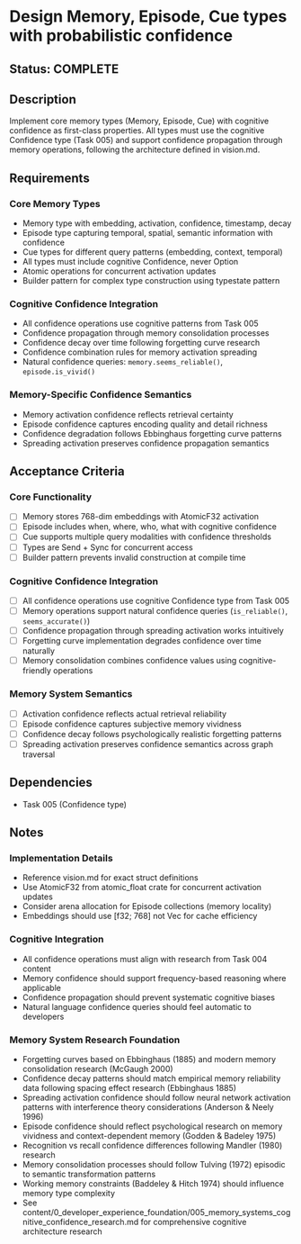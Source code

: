 # Design Memory, Episode, Cue types with probabilistic confidence

## Status: COMPLETE

## Description
Implement core memory types (Memory, Episode, Cue) with cognitive confidence as first-class properties. All types must use the cognitive Confidence type (Task 005) and support confidence propagation through memory operations, following the architecture defined in vision.md.

## Requirements

### Core Memory Types
- Memory type with embedding, activation, confidence, timestamp, decay
- Episode type capturing temporal, spatial, semantic information with confidence
- Cue types for different query patterns (embedding, context, temporal)
- All types must include cognitive Confidence, never Option<Confidence>
- Atomic operations for concurrent activation updates
- Builder pattern for complex type construction using typestate pattern

### Cognitive Confidence Integration
- All confidence operations use cognitive patterns from Task 005
- Confidence propagation through memory consolidation processes
- Confidence decay over time following forgetting curve research
- Confidence combination rules for memory activation spreading
- Natural confidence queries: `memory.seems_reliable()`, `episode.is_vivid()`

### Memory-Specific Confidence Semantics
- Memory activation confidence reflects retrieval certainty
- Episode confidence captures encoding quality and detail richness
- Confidence degradation follows Ebbinghaus forgetting curve patterns
- Spreading activation preserves confidence propagation semantics

## Acceptance Criteria

### Core Functionality
- [ ] Memory stores 768-dim embeddings with AtomicF32 activation
- [ ] Episode includes when, where, who, what with cognitive confidence
- [ ] Cue supports multiple query modalities with confidence thresholds
- [ ] Types are Send + Sync for concurrent access
- [ ] Builder pattern prevents invalid construction at compile time

### Cognitive Confidence Integration
- [ ] All confidence operations use cognitive Confidence type from Task 005
- [ ] Memory operations support natural confidence queries (`is_reliable()`, `seems_accurate()`)
- [ ] Confidence propagation through spreading activation works intuitively
- [ ] Forgetting curve implementation degrades confidence over time naturally
- [ ] Memory consolidation combines confidence values using cognitive-friendly operations

### Memory System Semantics
- [ ] Activation confidence reflects actual retrieval reliability
- [ ] Episode confidence captures subjective memory vividness
- [ ] Confidence decay follows psychologically realistic forgetting patterns
- [ ] Spreading activation preserves confidence semantics across graph traversal

## Dependencies
- Task 005 (Confidence type)

## Notes

### Implementation Details
- Reference vision.md for exact struct definitions
- Use AtomicF32 from atomic_float crate for concurrent activation updates
- Consider arena allocation for Episode collections (memory locality)
- Embeddings should use [f32; 768] not Vec<f32> for cache efficiency

### Cognitive Integration
- All confidence operations must align with research from Task 004 content
- Memory confidence should support frequency-based reasoning where applicable
- Confidence propagation should prevent systematic cognitive biases
- Natural language confidence queries should feel automatic to developers

### Memory System Research Foundation
- Forgetting curves based on Ebbinghaus (1885) and modern memory consolidation research (McGaugh 2000)
- Confidence decay patterns should match empirical memory reliability data following spacing effect research (Ebbinghaus 1885)
- Spreading activation confidence should follow neural network activation patterns with interference theory considerations (Anderson & Neely 1996)
- Episode confidence should reflect psychological research on memory vividness and context-dependent memory (Godden & Badeley 1975)
- Recognition vs recall confidence differences following Mandler (1980) research
- Memory consolidation processes should follow Tulving (1972) episodic to semantic transformation patterns
- Working memory constraints (Baddeley & Hitch 1974) should influence memory type complexity
- See content/0_developer_experience_foundation/005_memory_systems_cognitive_confidence_research.md for comprehensive cognitive architecture research